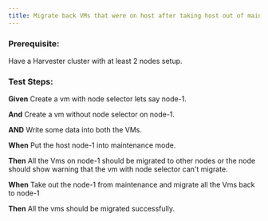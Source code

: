 ```yaml
---
title: Migrate back VMs that were on host after taking host out of maintenance mode	
---
```

### Prerequisite:
Have a Harvester cluster with at least 2 nodes setup.

### Test Steps:
**Given** Create a vm with node selector lets say node-1.

**And** Create a vm without node selector on node-1.

**AND** Write some data into both the VMs.

**When** Put the host node-1 into maintenance mode.

**Then** All the Vms on node-1 should be migrated to other nodes or the node should show warning that the vm with node selector can't migrate.

**When** Take out the node-1 from maintenance and migrate all the Vms back to node-1

**Then** All the vms should be migrated successfully.
